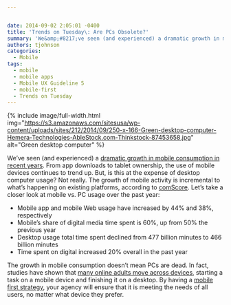```yaml
---


date: 2014-09-02 2:05:01 -0400
title: 'Trends on Tuesday\: Are PCs Obsolete?'
summary: 'We&amp;#8217;ve seen (and experienced) a dramatic growth in mobile consumption in recent years. From app downloads to tablet ownership, the use of mobile devices continues to trend up. But, is this at the expense of desktop computer usage? Not really. The growth of mobile activity is incremental to what&rsquo;s happening on existing platforms, according to'
authors: tjohnson
categories:
  - Mobile
tags:
  - mobile
  - mobile apps
  - Mobile UX Guideline 5
  - mobile-first
  - Trends on Tuesday
---
```



{% include image/full-width.html img="https://s3.amazonaws.com/sitesusa/wp-content/uploads/sites/212/2014/09/250-x-166-Green-desktop-computer-Hemera-Technologies-AbleStock.com-Thinkstock-87453658.jpg" alt="Green desktop computer" %} 

We&#8217;ve seen (and experienced) a [dramatic growth in mobile consumption in recent years](https://www.WHATEVER/tag/trends-on-tuesday/). From app downloads to tablet ownership, the use of mobile devices continues to trend up. But, is this at the expense of desktop computer usage? Not really. The growth of mobile activity is incremental to what’s happening on existing platforms, according to <a title="ComScore" href="http://www.comscore.com/Insights/Blog/Is-Mobile-Bringing-About-the-Death-of-the-PC-Not-Exactly" target="_blank">comScore</a>. Let&#8217;s take a closer look at mobile vs. PC usage over the past year:

  * Mobile app and mobile Web usage have increased by 44% and 38%, respectively
  * Mobile&#8217;s share of digital media time spent is 60%, up from 50% the previous year
  * Desktop usage total time spent declined from 477 billion minutes to 466 billion minutes
  * Time spent on digital increased 20% overall in the past year

The growth in mobile consumption doesn&#8217;t mean PCs are dead. In fact, studies have shown that [many online adults move across devices](https://www.WHATEVER/2014/04/08/trends-on-tuesday-multi-device-use-is-common-practice/), starting a task on a mobile device and finishing it on a desktop. By having a [mobile first strategy](https://www.WHATEVER/2013/09/30/mobile-first/), your agency will ensure that it is meeting the needs of all users, no matter what device they prefer.